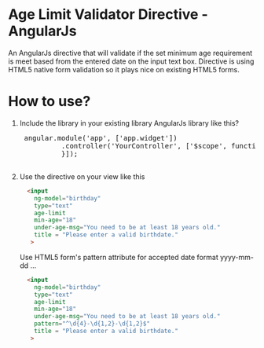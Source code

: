 # Age Limit Validator Directive - AngularJs

An AngularJs directive that will validate if the set minimum age requirement is meet based from the entered date on the input text box. Directive is using 
HTML5 native form validation so it plays nice on existing HTML5 forms. 


# How to use?

1. Include the library in your existing library AngularJs library like this?
    <pre>
    angular.module('app', ['app.widget'])
             .controller('YourController', ['$scope', function($scope) {                 
             }]);
    </pre>

2. Use the directive on your view like this
   
    ```html
      <input 
        ng-model="birthday" 
        type="text"       
        age-limit 
        min-age="18"                                          
        under-age-msg="You need to be at least 18 years old."
        title = "Please enter a valid birthdate."                                           
       >
    ```
    
    Use HTML5 form's pattern attribute for accepted date format yyyy-mm-dd ...

    ```html
      <input 
        ng-model="birthday" 
        type="text"       
        age-limit 
        min-age="18"                                          
        under-age-msg="You need to be at least 18 years old."
        pattern="^\d{4}-\d{1,2}-\d{1,2}$"
        title = "Please enter a valid birthdate."                                           
       >
    ```